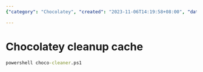 ```yaml
---
{"category": "Chocolatey", "created": "2023-11-06T14:19:58+08:00", "date": "2023-11-06 14:19:58", "description": "This text provides instructions on how to clean up Chocolatey's cache by running a PowerShell script called 'choco-cleaner.ps1'.", "modified": "2023-11-06T14:21:01+08:00", "tags": ["Chocolatey", "cache", "clean", "PowerShell", "script", "instructions"], "title": "How To Clean Up Chocolatey'S Cache With The Choco-Cleaner.Ps1 Script"}

---
```


# Chocolatey cleanup cache

```cmd
powershell choco-cleaner.ps1

```
